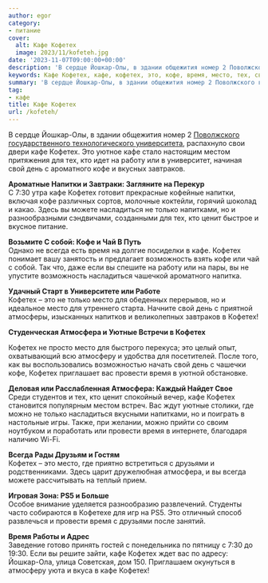 ```yaml
---
author: egor
category:
- питание
cover:
  alt: Кафе Кофетех
  image: 2023/11/kofeteh.jpg
date: '2023-11-07T09:00:00+00:00'
description: 'В сердце Йошкар-Олы, в здании общежития номер 2 Поволжского государственного технологического университета, распахнуло свои двери кафе Кофетех. Это уютное...'
keywords: Кафе Кофетех, кафе, кофетех, это, кофе, время, место, тех, свой, день, насладиться, только, атмосфера, провести, йошкар, местом
summary: 'В сердце Йошкар-Олы, в здании общежития номер 2 Поволжского государственного технологического университета, распахнуло свои двери кафе Кофетех. Это уютное...'
tag:
- кафе
title: Кафе Кофетех
url: /kofeteh/
---
```


В сердце Йошкар-Олы, в здании общежития номер 2 [Поволжского государственного технологического университета](/povolzhskij-gosudarstvennyj-tehnologicheskij-universitet-v-joshkar-ole/), распахнуло свои двери кафе Кофетех. Это уютное кафе стало настоящим местом притяжения для тех, кто идет на работу или в университет, начиная свой день с ароматного кофе и вкусных завтраков.

**Ароматные Напитки и Завтраки: Загляните на Перекур**  
С 7:30 утра кафе Кофетех готовит прекрасные кофейные напитки, включая кофе различных сортов, молочные коктейли, горячий шоколад и какао. Здесь вы можете насладиться не только напитками, но и разнообразными сэндвичами, созданными для тех, кто ценит быстрое и вкусное питание.

**Возьмите С собой: Кофе и Чай В Путь**  
Однако не всегда есть время на долгие посиделки в кафе. Кофетех понимает вашу занятость и предлагает возможность взять кофе или чай с собой. Так что, даже если вы спешите на работу или на пары, вы не упустите возможность насладиться чашечкой ароматного напитка.

**Удачный Старт в Университете или Работе**  
Кофетех – это не только место для обеденных перерывов, но и идеальное место для утреннего старта. Начните свой день с приятной атмосферы, изысканных напитков и великолепных завтраков в Кофетех!

**Студенческая Атмосфера и Уютные Встречи в Кофетех**

Кофетех не просто место для быстрого перекуса; это целый опыт, охватывающий всю атмосферу и удобства для посетителей. После того, как вы воспользовались возможностью начать свой день с чашечки кофе, Кофетех приглашает вас провести время в уютной обстановке.

**Деловая или Расслабленная Атмосфера: Каждый Найдет Свое**  
Среди студентов и тех, кто ценит спокойный вечер, кафе Кофетех становится популярным местом встреч. Вас ждут уютные столики, где можно не только насладиться вкусными напитками, но и поиграть в настольные игры. Также, при желании, можно прийти со своим ноутбуком и поработать или провести время в интернете, благодаря наличию Wi-Fi.

**Всегда Рады Друзьям и Гостям**  
Кофетех – это место, где приятно встретиться с друзьями и родственниками. Здесь царит дружелюбная атмосфера, и вы всегда можете рассчитывать на теплый прием.

**Игровая Зона: PS5 и Больше**  
Особое внимание уделяется разнообразию развлечений. Студенты часто собираются в Кофетехе для игр на PS5. Это отличный способ развлечься и провести время с друзьями после занятий.

**Время Работы и Адрес**  
Заведение готово принять гостей с понедельника по пятницу с 7:30 до 19:30. Если вы решите зайти, кафе Кофетех ждет вас по адресу: Йошкар-Ола, улица Советская, дом 150. Приглашаем окунуться в атмосферу уюта и вкуса в кафе Кофетех!